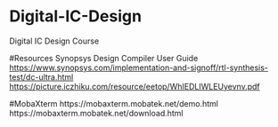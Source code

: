 # Digital-IC-Design
Digital IC Design Course

#Resources
Synopsys Design Compiler User Guide  
https://www.synopsys.com/implementation-and-signoff/rtl-synthesis-test/dc-ultra.html
https://picture.iczhiku.com/resource/eetop/WhIEDLIWLEUyevnv.pdf

<td>
#MobaXterm  
https://mobaxterm.mobatek.net/demo.html
https://mobaxterm.mobatek.net/download.html
</td>
